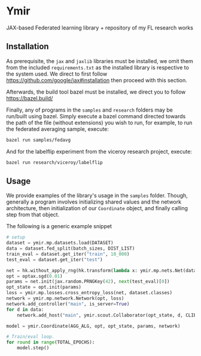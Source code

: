 # Ymir
JAX-based Federated learning library + repository of my FL research works

## Installation
As prerequisite, the `jax` and `jaxlib` libraries must be installed, we omit them from the
included `requirements.txt` as the installed library is respective to the system used. We direct
to first follow https://github.com/google/jax#installation then proceed with this section.

Afterwards, the build tool bazel must be installed, we direct you to follow https://bazel.build/

Finally, any of programs in the `samples` and `research` folders may be run/built using bazel.
Simply execute a bazel command directed towards the path of the file (without extensions) you wish to run,
for example, to run the federated averaging sample, execute:

~~~sh
bazel run samples/fedavg
~~~

And for the labelflip experiment from the viceroy research project, execute:

~~~sh
bazel run research/viceroy/labelflip
~~~

## Usage
We provide examples of the library's usage in the `samples` folder. Though, generally
a program involves initializing shared values and the network architecture, then initialization
of our `Coordinate` object, and finally calling step from that object.

The following is a generic example snippet
~~~python
# setup
dataset = ymir.mp.datasets.load(DATASET)
data = dataset.fed_split(batch_sizes, DIST_LIST)
train_eval = dataset.get_iter("train", 10_000)
test_eval = dataset.get_iter("test")

net = hk.without_apply_rng(hk.transform(lambda x: ymir.mp.nets.Net(dataset.classes)(x)))
opt = optax.sgd(0.01)
params = net.init(jax.random.PRNGKey(42), next(test_eval)[0])
opt_state = opt.init(params)
loss = ymir.mp.losses.cross_entropy_loss(net, dataset.classes)
network = ymir.mp.network.Network(opt, loss)
network.add_controller("main", is_server=True)
for d in data:
    network.add_host("main", ymir.scout.Collaborator(opt_state, d, CLIENT_EPOCHS))

model = ymir.Coordinate(AGG_ALG, opt, opt_state, params, network)

# Train/eval loop.
for round in range(TOTAL_EPOCHS):
    model.step()
~~~
